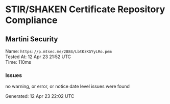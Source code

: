 # STIR/SHAKEN Certificate Repository Compliance

## Martini Security

Name: `https://p.mtsec.me/2884/LbtKzKGYyLRo.pem`\
Tested At: 12 Apr 23 21:52 UTC\
Time: 110ms

### Issues

no warning, or error, or notice date level issues were found

Generated: 12 Apr 23 22:02 UTC